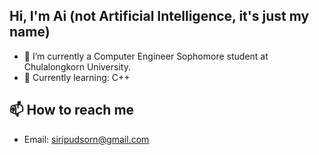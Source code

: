 ## Hi, I'm Ai (not Artificial Intelligence, it's just my name) 

- 🏫 I’m currently a Computer Engineer Sophomore student at Chulalongkorn University.
- 🌱 Currently learning: C++


## 📫 How to reach me
- Email: siripudsorn@gmail.com
